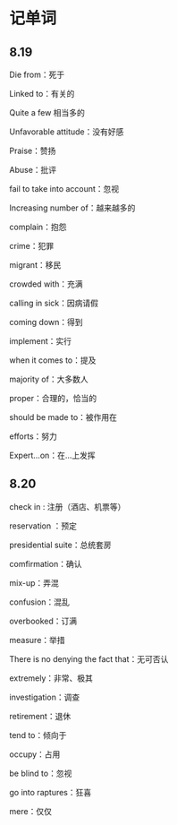# 记单词

## 8.19

Die from：死于

Linked to：有关的

Quite a few 相当多的

Unfavorable attitude：没有好感

Praise：赞扬 

Abuse：批评

fail to take into account：忽视

Increasing number of：越来越多的

complain：抱怨

crime：犯罪

migrant：移民

crowded with：充满

calling in sick：因病请假

coming down：得到

implement：实行

when it comes to：提及

majority of：大多数人

proper：合理的，恰当的

should be made to：被作用在

efforts：努力

Expert…on：在...上发挥

## 8.20

check in : 注册（酒店、机票等）

reservation ：预定

presidential suite：总统套房

comfirmation：确认

mix-up：弄混

confusion：混乱

overbooked：订满

measure：举措

There is no denying the fact that：无可否认

extremely：非常、极其

investigation：调查

retirement：退休

tend to：倾向于

occupy：占用

be blind to：忽视

go into raptures：狂喜

mere：仅仅

